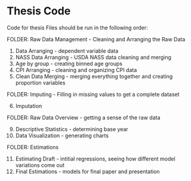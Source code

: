 # Thesis Code
Code for thesis
Files should be run in the following order:

FOLDER: Raw Data Management - Cleaning and Arranging the Raw Data
1. Data Arranging - dependent variable data
2. NASS Data Arranging - USDA NASS data cleaning and merging
3. Age by group - creating binned age groups
4. CPI Arranging - cleaning and organizing CPI data
5. Clean Data Merging - merging everything together and creating proportion variables 

FOLDER: Imputing - Filling in missing values to get a complete dataset

6. Imputation

FOLDER: Raw Data Overview - getting a sense of the raw data

9. Descriptive Statistics - determining base year
10. Data Visualization - generating charts

FOLDER: Estimations

11. Estimating Draft - intitial regressions, seeing how different model variations come out
12. Final Estimations - models for final paper and presentation
